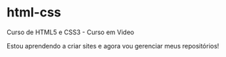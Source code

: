 # html-css
 Curso de HTML5 e CSS3 - Curso em Video

 Estou aprendendo a criar sites e agora vou gerenciar meus repositórios!
